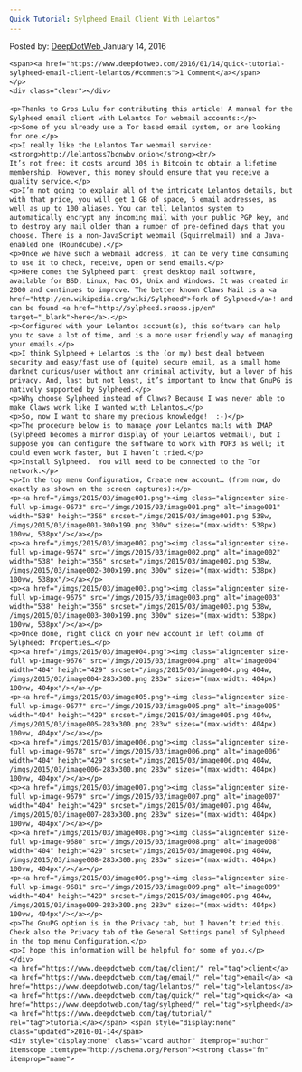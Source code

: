```yaml
---
Quick Tutorial: Sylpheed Email Client With Lelantos"
---
```

<article class="post-listing post-9672 post type-post status-publish format-standard has-post-thumbnail hentry  tag-client tag-email tag-lelantos tag-quick tag-sylpheed tag-tutorial">
    <div class="post-inner">
        <span>Posted by: <a href="https://www.deepdotweb.com/author/admin/" title="">DeepDotWeb </a></span>
    <span>January 14, 2016</span>
    
    <span><a href="https://www.deepdotweb.com/2016/01/14/quick-tutorial-sylpheed-email-client-lelantos/#comments">1 Comment</a></span>
    </p>
    <div class="clear"></div>
    
    <p>Thanks to Gros Lulu for contributing this article! A manual for the Sylpheed email client with Lelantos Tor webmail accounts:</p>
    <p>Some of you already use a Tor based email system, or are looking for one.</p>
    <p>I really like the Lelantos Tor webmail service: <strong>http://lelantoss7bcnwbv.onion</strong><br/>
    It’s not free: it costs around 30$ in Bitcoin to obtain a lifetime membership. However, this money should ensure that you receive a quality service.</p>
    <p>I’m not going to explain all of the intricate Lelantos details, but with that price, you will get 1 GB of space, 5 email addresses, as well as up to 100 aliases. You can tell Lelantos system to automatically encrypt any incoming mail with your public PGP key, and to destroy any mail older than a number of pre-defined days that you choose. There is a non-JavaScript webmail (Squirrelmail) and a Java-enabled one (Roundcube).</p>
    <p>Once we have such a webmail address, it can be very time consuming to use it to check, receive, open or send emails.</p>
    <p>Here comes the Sylpheed part: great desktop mail software, available for BSD, Linux, Mac OS, Unix and Windows. It was created in 2000 and continues to improve. The better known Claws Mail is a <a href="http://en.wikipedia.org/wiki/Sylpheed">fork of Sylpheed</a>! and can be found <a href="http://sylpheed.sraoss.jp/en" target="_blank">here</a>.</p>
    <p>Configured with your Lelantos account(s), this software can help you to save a lot of time, and is a more user friendly way of managing your emails.</p>
    <p>I think Sylpheed + Lelantos is the (or my) best deal between security and easy/fast use of (quite) secure email, as a small home darknet curious/user without any criminal activity, but a lover of his privacy. And, last but not least, it’s important to know that GnuPG is natively supported by Sylpheed.</p>
    <p>Why choose Sylpheed instead of Claws? Because I was never able to make Claws work like I wanted with Lelantos…</p>
    <p>So, now I want to share my precious knowledge!  :-)</p>
    <p>The procedure below is to manage your Lelantos mails with IMAP (Sylpheed becomes a mirror display of your Lelantos webmail), but I suppose you can configure the software to work with POP3 as well; it could even work faster, but I haven’t tried.</p>
    <p>Install Sylpheed.  You will need to be connected to the Tor network.</p>
    <p>In the top menu Configuration, Create new account… (from now, do exactly as shown on the screen captures):</p>
    <p><a href="/imgs/2015/03/image001.png"><img class="aligncenter size-full wp-image-9673" src="/imgs/2015/03/image001.png" alt="image001" width="538" height="356" srcset="/imgs/2015/03/image001.png 538w, /imgs/2015/03/image001-300x199.png 300w" sizes="(max-width: 538px) 100vw, 538px"/></a></p>
    <p><a href="/imgs/2015/03/image002.png"><img class="aligncenter size-full wp-image-9674" src="/imgs/2015/03/image002.png" alt="image002" width="538" height="356" srcset="/imgs/2015/03/image002.png 538w, /imgs/2015/03/image002-300x199.png 300w" sizes="(max-width: 538px) 100vw, 538px"/></a></p>
    <p><a href="/imgs/2015/03/image003.png"><img class="aligncenter size-full wp-image-9675" src="/imgs/2015/03/image003.png" alt="image003" width="538" height="356" srcset="/imgs/2015/03/image003.png 538w, /imgs/2015/03/image003-300x199.png 300w" sizes="(max-width: 538px) 100vw, 538px"/></a></p>
    <p>Once done, right click on your new account in left column of Sylpheed: Properties…</p>
    <p><a href="/imgs/2015/03/image004.png"><img class="aligncenter size-full wp-image-9676" src="/imgs/2015/03/image004.png" alt="image004" width="404" height="429" srcset="/imgs/2015/03/image004.png 404w, /imgs/2015/03/image004-283x300.png 283w" sizes="(max-width: 404px) 100vw, 404px"/></a></p>
    <p><a href="/imgs/2015/03/image005.png"><img class="aligncenter size-full wp-image-9677" src="/imgs/2015/03/image005.png" alt="image005" width="404" height="429" srcset="/imgs/2015/03/image005.png 404w, /imgs/2015/03/image005-283x300.png 283w" sizes="(max-width: 404px) 100vw, 404px"/></a></p>
    <p><a href="/imgs/2015/03/image006.png"><img class="aligncenter size-full wp-image-9678" src="/imgs/2015/03/image006.png" alt="image006" width="404" height="429" srcset="/imgs/2015/03/image006.png 404w, /imgs/2015/03/image006-283x300.png 283w" sizes="(max-width: 404px) 100vw, 404px"/></a></p>
    <p><a href="/imgs/2015/03/image007.png"><img class="aligncenter size-full wp-image-9679" src="/imgs/2015/03/image007.png" alt="image007" width="404" height="429" srcset="/imgs/2015/03/image007.png 404w, /imgs/2015/03/image007-283x300.png 283w" sizes="(max-width: 404px) 100vw, 404px"/></a></p>
    <p><a href="/imgs/2015/03/image008.png"><img class="aligncenter size-full wp-image-9680" src="/imgs/2015/03/image008.png" alt="image008" width="404" height="429" srcset="/imgs/2015/03/image008.png 404w, /imgs/2015/03/image008-283x300.png 283w" sizes="(max-width: 404px) 100vw, 404px"/></a></p>
    <p><a href="/imgs/2015/03/image009.png"><img class="aligncenter size-full wp-image-9681" src="/imgs/2015/03/image009.png" alt="image009" width="404" height="429" srcset="/imgs/2015/03/image009.png 404w, /imgs/2015/03/image009-283x300.png 283w" sizes="(max-width: 404px) 100vw, 404px"/></a></p>
    <p>The GnuPG option is in the Privacy tab, but I haven’t tried this. Check also the Privacy tab of the General Settings panel of Sylpheed in the top menu Configuration.</p>
    <p>I hope this information will be helpful for some of you.</p>
    </div>
    <a href="https://www.deepdotweb.com/tag/client/" rel="tag">client</a> <a href="https://www.deepdotweb.com/tag/email/" rel="tag">email</a> <a href="https://www.deepdotweb.com/tag/lelantos/" rel="tag">lelantos</a> <a href="https://www.deepdotweb.com/tag/quick/" rel="tag">quick</a> <a href="https://www.deepdotweb.com/tag/sylpheed/" rel="tag">sylpheed</a> <a href="https://www.deepdotweb.com/tag/tutorial/" rel="tag">tutorial</a></span> <span style="display:none" class="updated">2016-01-14</span>
    <div style="display:none" class="vcard author" itemprop="author" itemscope itemtype="http://schema.org/Person"><strong class="fn" itemprop="name">
    
